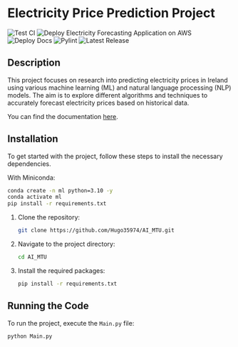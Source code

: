 # Electricity Price Prediction Project

![Test CI](https://img.shields.io/badge/Test%20CI-Check-brightgreen)
![Deploy Electricity Forecasting Application on AWS](https://img.shields.io/badge/Deploy%20AWS-Online-blue)
![Deploy Docs](https://img.shields.io/badge/Deploy%20Docs-Online-orange)
![Pylint](https://img.shields.io/badge/Pylint-PEP8-purple)
![Latest Release](https://img.shields.io/github/v/release/Hugo35974/AI_MTU)



## Description

This project focuses on research into predicting electricity prices in Ireland using various machine learning (ML) and natural language processing (NLP) models. The aim is to explore different algorithms and techniques to accurately forecast electricity prices based on historical data.

You can find the documentation [here](https://hugo35974.github.io/AI_MTU/index.html).


## Installation
To get started with the project, follow these steps to install the necessary dependencies.

With Miniconda:

```bash
conda create -n ml python=3.10 -y
conda activate ml
pip install -r requirements.txt
```

1. Clone the repository:
    ```bash
    git clone https://github.com/Hugo35974/AI_MTU.git
    ```
2. Navigate to the project directory:
    ```bash
    cd AI_MTU
    ```
3. Install the required packages:
    ```bash
    pip install -r requirements.txt
    ```

## Running the Code
To run the project, execute the `Main.py` file:

```bash
python Main.py
```
